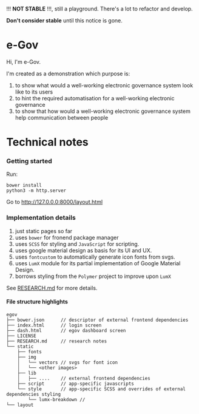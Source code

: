 
!!! **NOT STABLE** !!!, still a playground. There's a lot to refactor and develop.

**Don't consider stable** until this notice is gone.

# e-Gov
Hi, I'm e-Gov.

I'm created as a demonstration which purpose is:

1. to show what would a well-working electronic governance system look like to its users
1. to hint the required automatisation for a well-working electronic governance
1. to show that how would a well-working electronic governance system help communication between people


# Technical notes

### Getting started
Run:
```
bower install
python3 -m http.server
```

Go to http://127.0.0.0:8000/layout.html


### Implementation details
1. just static pages so far
1. uses `bower` for fronend package manager
1. uses `SCSS` for styling and `JavaScript` for scripting.
1. uses google material design as basis for its UI and UX.
1. uses `fontcustom` to automatically generate icon fonts from svgs.
1. uses `LumX` module for its partial implementation of Google Material Design.
1. borrows styling from the `Polymer` project to improve upon `LumX`

See [RESEARCH.md](RESEARCH.md) for more details.

#### File structure highlights

```
egov
├── bower.json      // descriptor of external frontend dependencies 
├── index.html      // login screen
├── dash.html       // egov dashboard screen
├── LICENSE
├── RESEARCH.md     // research notes
└── static
    ├── fonts
    ├── img
    │   └── vectors // svgs for font icon
    │   └── <other images>
    ├── lib
    │   ├── ....    // external frontend dependencies
    ├── script      // app-specific javascripts
    └── style       // app-specific SCSS and overrides of external dependencies styling
        └── lumx-breakdown //
└── layout
```